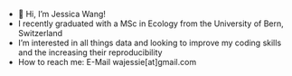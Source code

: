 - 👋 Hi, I’m Jessica Wang! 
- I recently graduated with a MSc in Ecology from the University of Bern, Switzerland
- I’m interested in all things data and looking to improve my coding skills and the increasing their reproducibility 
- How to reach me: E-Mail wajessie[at]gmail.com

<!---
jessa-porifera/jessa-porifera is a ✨ special ✨ repository because its `README.md` (this file) appears on your GitHub profile.
You can click the Preview link to take a look at your changes.
--->
